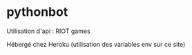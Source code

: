 # pythonbot

Utilisation d'api : RIOT games

Hébergé chez Heroku (utilisation des variables env sur ce site)
